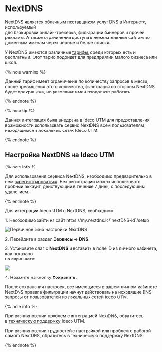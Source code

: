 # NextDNS

NextDNS является облачным поставщиком услуг DNS в Интернете, используемый \
для блокировки онлайн-трекеров, фильтрации баннеров и прочей рекламы. А также ограничения доступа к нежелательным сайтам по доменным именам через черные и белые списки.

У NextDNS имеются различные [тарифы](https://nextdns.io/pricing), среди которых есть и бесплатный. Этот тариф подойдет для предприятий малого бизнеса или школ.

{% note warning %}

Данный тариф имеет ограничение по количеству запросов в месяц, после превышения этого количества, фильтрация со стороны NextDNS будет прекращена, но резолвинг имен продолжит работать.

{% endnote %}

{% note tip %}

Данная интеграция была внедрена в Ideco UTM для предоставления возможности использовать сервис NextDNS всем пользователям, находящимся в локальных сетях Ideco UTM.

{% endnote %}

## Настройка NextDNS на Ideco UTM

{% note info %}

Для использования сервиса NextDNS, необходимо предварительно в нем [зарегистрироваться](https://my.nextdns.io). Без регистрации можно использовать пробный аккаунт, действующий в течение 7 дней, с последующим удалением.

{% endnote %}

Для интеграции Ideco UTM с NextDNS, необходимо:

1\. Необходимо зайти на сайт https://my.nextdns.io/`nextDNS-id`/setup

![Первичное окно настройки NextDNS](../../../_images/nextdns_first_configuration.png)

2\. Перейдите в раздел **Сервисы -> DNS**.

3\. Установите флаг с **NextDNS** и вставить в поле ID из личного кабинета, как показано\
на скриншоте:

![](../../../_images/nextdns_paste_id_in_dns.png)

4\. Нажмите на кнопку **Сохранить**.

После сохранения настроек, все имеющиеся в вашем личном кабинете NextDNS правила фильтрации начнут действовать на исходящие DNS-запросы от пользователей из локальных сетей Ideco UTM.

{% note info %}

При возникновении проблем с интеграцией NextDNS, обратитесь\
в [техническую поддержку](../../general/technical-support.md) Ideco UTM.

При возникновении трудностей с настройкой или проблем с работой\
самого NextDNS, обратитесь в техническую поддержку NextDNS.

{% endnote %}

